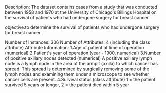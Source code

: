 Description: The dataset contains cases from a study that was conducted between 1958 and 1970 at the University of Chicago's Billings Hospital on the survival of patients who had undergone surgery for breast cancer.

objective:to determine the survival of patients who had undergone surgery for breast cancer.

Number of Instances: 306
Number of Attributes: 4 (including the class attribute)
Attribute Information:
1.Age of patient at time of operation (numerical) 
2.Patient's year of operation (year - 1900, numerical) 
3.Number of positive axillary nodes detected (numerical) A positive axillary lymph node is a lymph node in the area of the armpit (axilla) to which cancer has spread. This spread is determined by surgically removing some of the lymph nodes and examining them under a microscope to see whether cancer cells are present. 
4.Survival status (class attribute) 1 = the patient survived 5 years or longer, 2 = the patient died within 5 year

